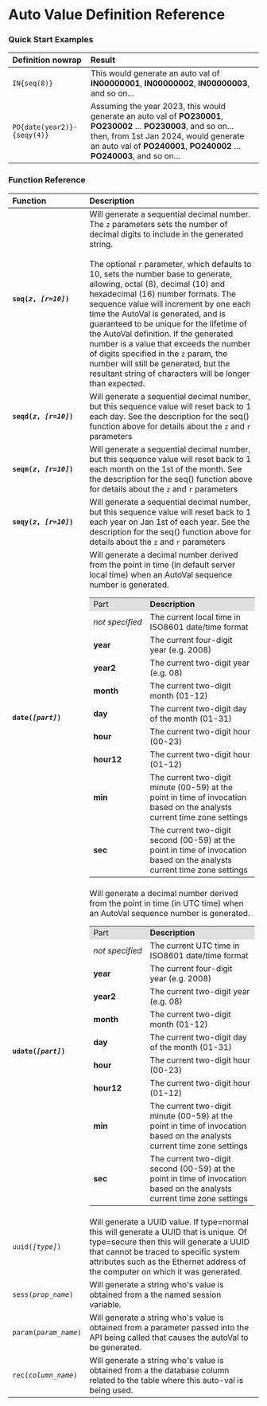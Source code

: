# Auto Value Definition Reference

### Quick Start Examples

<table>
<thead>
<tr>
<th style="text-align:left">Definition nowrap</th>
<th style="text-align:left">Result</th>
</tr>
</thead>
<tbody>
<tr>
<td style="text-align:left; white-space: nowrap;"><code>IN{seq(8)}</code></td>
<td style="text-align:left">This would generate an auto val of <strong>IN00000001</strong>, <strong>IN00000002</strong>, <strong>IN00000003</strong>, and so on…</td>
</tr>
<tr>
<td style="text-align:left; white-space: nowrap;"><code>PO{date(year2)}-{seqy(4)}</code></td>
<td style="text-align:left">Assuming the year 2023, this would generate an auto val of <strong>PO230001</strong>, <strong>PO230002</strong> … <strong>PO230003</strong>, and so on… then, from 1st Jan 2024, would generate an auto val of <strong>PO240001</strong>, <strong>PO240002</strong> … <strong>PO240003</strong>, and so on…</td>
</tr>
</tbody>
</table>

### Function Reference
<table>
    <thead>
        <tr>
        <th style="text-align:left; white-space: nowrap;">Function</th>
        <th style="text-align:left">Description</th>
        </tr>
    </thead>
    <tbody>
        <tr>
            <td style="text-align:left; white-space: nowrap;"><strong><code>seq(<em>z</em>, <em>[r=10]</em>)</code></strong></td>
            <td style="text-align:left">Will generate a sequential decimal number. The <code>z</code> parameters sets the number of decimal digits to include in the generated string.  <br><br>The optional <code>r</code> parameter, which defaults to 10, sets the number base to generate, allowing, octal (8), decimal (10) and hexadecimal (16) number formats.  The sequence value will increment by one each time the AutoVal is generated, and is guaranteed to be unique for the lifetime of the AutoVal definition. If the generated number is a value that exceeds the number of digits specified in the <code>z</code> param, the number will still be generated, but the resultant string of characters will be longer than expected.</td>
        </tr>
        <tr>
            <td style="text-align:left; white-space: nowrap;"><strong><code>seqd(<em>z</em>, <em>[r=10]</em>)</code></strong></td>
            <td style="text-align:left">Will generate a sequential decimal number, but this sequence value will reset back to 1 each day. See the description for the seq() function above for details about the <code>z</code> and <code>r</code> parameters</td>
        </tr>
        <tr>
            <td style="text-align:left; white-space: nowrap;"><strong><code>seqm(<em>z</em>, <em>[r=10]</em>)</code></strong></td>
            <td style="text-align:left">Will generate a sequential decimal number, but this sequence value will reset back to 1 each month on the 1st of the month. See the description for the seq() function above for details about the <code>z</code> and <code>r</code> parameters</td>
        </tr>
        <tr>
            <td style="text-align:left; white-space: nowrap;"><strong><code>seqy(<em>z</em>, <em>[r=10]</em>)</code></strong></td>
            <td style="text-align:left">Will generate a sequential decimal number, but this sequence value will reset back to 1 each year on Jan 1st of each year. See the description for the seq() function above for details about the <code>z</code> and <code>r</code> parameters</td>
        </tr>
        <tr>
            <td style="text-align:left; white-space: nowrap;"><strong><code>date(<em>[part]</em>)</code></strong></td>
            <td style="text-align:left">Will generate a decimal number derived from the point in time (in default server local time) when an AutoVal sequence number is generated.
                <table>
                <tbody><tr bgcolor="#e0e0e0">
                <td>Part
                </td>
                <td><b>Description</b>
                </td></tr>
                <tr>
                <td nowrap="1"><i>not specified</i>
                </td>
                <td>The current local time in ISO8601 date/time format
                </td></tr>
                <tr>
                <td nowrap="1"><b>year</b>
                </td>
                <td>The current four-digit year (e.g. 2008)
                </td></tr>
                <tr>
                <td nowrap="1"><b>year2</b>
                </td>
                <td>The current two-digit year (e.g. 08)
                </td></tr>
                <tr>
                <td nowrap="1"><b>month</b>
                </td>
                <td>The current two-digit month (01-12)
                </td></tr>
                <tr>
                <td nowrap="1"><b>day</b>
                </td>
                <td>The current two-digit day of the month (01-31)
                </td></tr>
                <tr>
                <td nowrap="1"><b>hour</b>
                </td>
                <td>The current two-digit hour (00-23)
                </td></tr>
                <tr>
                <td nowrap="1"><b>hour12</b>
                </td>
                <td>The current two-digit hour (01-12)
                </td></tr>
                <tr>
                <td nowrap="1"><b>min</b>
                </td>
                <td>The current two-digit minute (00-59) at the point in time of invocation based on the analysts current time zone settings
                </td></tr>
                <tr>
                <td nowrap="1"><b>sec</b>
                </td>
                <td>The current two-digit second (00-59) at the point in time of invocation based on the analysts current time zone settings
                </td></tr></tbody></table> 
            </td>
        </tr>
        <tr>
            <td style="text-align:left; white-space: nowrap;"><strong><code>udate(<em>[part]</em>)</code></strong></td>
            <td style="text-align:left">Will generate a decimal number derived from the point in time (in UTC time) when an AutoVal sequence number is generated.
                <table>
                <tbody><tr bgcolor="#e0e0e0">
                <td>Part
                </td>
                <td><b>Description</b>
                </td></tr>
                <tr>
                <td nowrap="1"><i>not specified</i>
                </td>
                <td>The current UTC time in ISO8601 date/time format
                </td></tr>
                <tr>
                <td nowrap="1"><b>year</b>
                </td>
                <td>The current four-digit year (e.g. 2008)
                </td></tr>
                <tr>
                <td nowrap="1"><b>year2</b>
                </td>
                <td>The current two-digit year (e.g. 08)
                </td></tr>
                <tr>
                <td nowrap="1"><b>month</b>
                </td>
                <td>The current two-digit month (01-12)
                </td></tr>
                <tr>
                <td nowrap="1"><b>day</b>
                </td>
                <td>The current two-digit day of the month (01-31)
                </td></tr>
                <tr>
                <td nowrap="1"><b>hour</b>
                </td>
                <td>The current two-digit hour (00-23)
                </td></tr>
                <tr>
                <td nowrap="1"><b>hour12</b>
                </td>
                <td>The current two-digit hour (01-12)
                </td></tr>
                <tr>
                <td nowrap="1"><b>min</b>
                </td>
                <td>The current two-digit minute (00-59) at the point in time of invocation based on the analysts current time zone settings
                </td></tr>
                <tr>
                <td nowrap="1"><b>sec</b>
                </td>
                <td>The current two-digit second (00-59) at the point in time of invocation based on the analysts current time zone settings
                </td></tr></tbody></table> 
            </td>
        </tr>
        <tr>
            <td style="text-align:left; white-space: nowrap;"><code>uuid(<em>[type]</em>)</code></td>
            <td style="text-align:left">Will generate a UUID value.  If type=normal this will generate a UUID that is unique.  Of type=secure then this will generate a UUID that cannot be traced to specific system attributes such as the Ethernet address of the computer on which it was generated.</td>
        </tr>
        <tr>
            <td style="text-align:left; white-space: nowrap;"><code>sess(<em>prop_name</em>)</code></td>
            <td style="text-align:left">Will generate a string who's value is obtained from a the named session variable.</td>
        </tr>
        <tr>
            <td style="text-align:left; white-space: nowrap;"><code>param(<em>param_name</em>)</code></td>
            <td style="text-align:left">Will generate a string who's value is obtained from a parameter passed into the API being called that causes the autoVal to be generated.</td>
        </tr>
        <tr>
            <td style="text-align:left; white-space: nowrap;"><code>rec(<em>column_name</em>)</code></td>
            <td style="text-align:left">Will generate a string who's value is obtained from a the database column related to the table where this auto-val is being used.</td>
        </tr>
    </tbody>
</table>